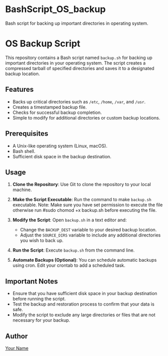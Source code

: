 # BashScript_OS_backup
Bash script for backing up important directories in operating system.

# OS Backup Script
This repository contains a Bash script named `backup.sh` for backing up important directories in your operating system. The script creates a compressed tarball of specified directories and saves it to a designated backup location.

## Features

- Backs up critical directories such as `/etc`, `/home`, `/var`, and `/usr`.
- Creates a timestamped backup file.
- Checks for successful backup completion.
- Simple to modify for additional directories or custom backup locations.

## Prerequisites

- A Unix-like operating system (Linux, macOS).
- Bash shell.
- Sufficient disk space in the backup destination.

## Usage

1. **Clone the Repository**:
   Use Git to clone the repository to your local machine.

2. **Make the Script Executable**:
   Run the command to make `backup.sh` executable. Note: Make sure you have set permission to execute the file otherwise run #sudo chomod +x backup.sh before executing the file.

3. **Modify the Script**:
   Open `backup.sh` in a text editor and:
   - Change the `BACKUP_DEST` variable to your desired backup location.
   - Adjust the `SOURCE_DIRS` variable to include any additional directories you wish to back up.

4. **Run the Script**:
   Execute `backup.sh` from the command line.

5. **Automate Backups (Optional)**:
   You can schedule automatic backups using cron. Edit your crontab to add a scheduled task.

## Important Notes

- Ensure that you have sufficient disk space in your backup destination before running the script.
- Test the backup and restoration process to confirm that your data is safe.
- Modify the script to exclude any large directories or files that are not necessary for your backup.

## Author

[Your Name](https://github.com/hariravendran)
